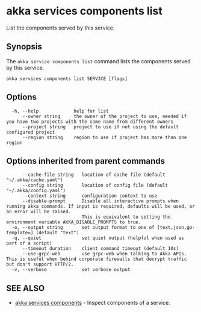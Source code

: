 # akka services components list

List the components served by this service.

## Synopsis

The `akka service components list` command lists the components served by this service.

```
akka services components list SERVICE [flags]
```

## Options

```
  -h, --help             help for list
      --owner string     the owner of the project to use, needed if you have two projects with the same name from different owners
      --project string   project to use if not using the default configured project
      --region string    region to use if project has more than one region
```

## Options inherited from parent commands

```
      --cache-file string   location of cache file (default "~/.akka/cache.yaml")
      --config string       location of config file (default "~/.akka/config.yaml")
      --context string      configuration context to use
      --disable-prompt      Disable all interactive prompts when running akka commands. If input is required, defaults will be used, or an error will be raised.
                            This is equivalent to setting the environment variable AKKA_DISABLE_PROMPTS to true.
  -o, --output string       set output format to one of [text,json,go-template=] (default "text")
  -q, --quiet               set quiet output (helpful when used as part of a script)
      --timeout duration    client command timeout (default 10s)
      --use-grpc-web        use grpc-web when talking to Akka APIs. This is useful when behind corporate firewalls that decrypt traffic but don't support HTTP/2.
  -v, --verbose             set verbose output
```

## SEE ALSO

* [akka services components](akka_services_components.html)	 - Inspect components of a service.
